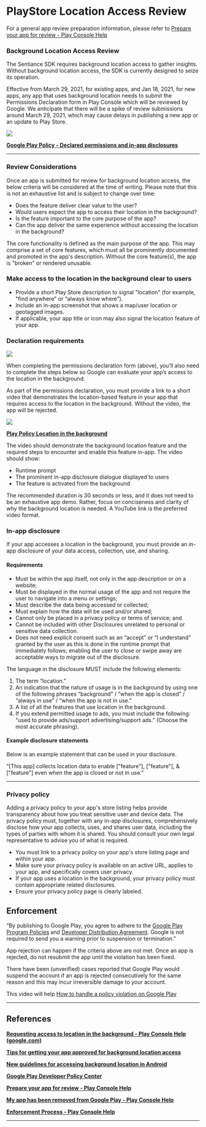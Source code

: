 # PlayStore Location Access Review

For a general app review preparation information, please refer to [Prepare your app for review - Play Console Help](https://support.google.com/googleplay/android-developer/answer/9859455?hl=en)

### **Background Location Access Review**

The Sentiance SDK requires background location access to gather insights. Without background location access, the SDK is currently designed to seize its operation.

Effective from March 29, 2021, for existing apps, and Jan 18, 2021, for new apps, any app that uses background location needs to submit the Permissions Declaration form in Play Console which will be reviewed by Google. We anticipate that there will be a spike of review submissions around March 29, 2021, which may cause delays in publishing a new app or an update to Play Store.

[![](https://lh6.googleusercontent.com/JsIRsvqZakVDJCclutP9in0U1SO1kDNc8fp2fVnkkeQ4-0nmrPWLiOx_7g2u7LBPftDZgRjhzz6CrS-ISihhqmmX32KKZLmhlBQRAcgtzMCxZZwW9mtKih1WldTD_6rcpNmrJdu1)](https://www.youtube.com/watch?v=b0I1Xq_iSK4&feature=emb_title)

[**Google Play Policy - Declared permissions and in-app disclosures**](https://www.youtube.com/watch?v=b0I1Xq_iSK4&feature=emb_title)  
****

### **Review Considerations**

Once an app is submitted for review for background location access, the below criteria will be considered at the time of writing. Please note that this is not an exhaustive list and is subject to change over time:

* Does the feature deliver clear value to the user?
* Would users expect the app to access their location in the background?
* Is the feature important to the core purpose of the app?
* Can the app deliver the same experience without accessing the location in the background?

The core functionality is defined as the main purpose of the app. This may comprise a set of core features, which must all be prominently documented and promoted in the app's description. Without the core feature\(s\), the app is "broken" or rendered unusable.

### **Make access to the location in the background clear to users**

* Provide a short Play Store description to signal "location" \(for example, "find anywhere" or “always know where”\).
* Include an in-app screenshot that shows a map/user location or geotagged images.
* If applicable, your app title or icon may also signal the location feature of your app.

### **Declaration requirements**

![](https://lh6.googleusercontent.com/0TSr-e9FPCpFa4fiqyEPDUXioSr3YciF3RLA4VBb2cw6AohIx1hGpSNRTBlmGM3b--C1rD32l6ri_-Fba_K3KbL7s7qkuGDjptqkfBjoFTq_hLzkroS3hlz2zSUE1pCsZgvlLnM5)

When completing the permissions declaration form \(above\), you’ll also need to complete the steps below so Google can evaluate your app’s access to the location in the background.

As part of the permissions declaration, you must provide a link to a short video that demonstrates the location-based feature in your app that requires access to the location in the background. Without the video, the app will be rejected.

[![](https://lh4.googleusercontent.com/WbZ-3v4rSrMxFxYQkbg7oPxUhAZ_cJA0OTZG0FEYXfoSJ7aTyezxx7of6JwBmMP_5-DafttqA6X10rUbkfiGQ0DfZENTCyarvAzNXo4Itet0Bx4di6jNEE-GnhFg-BpWnR1VK57k)](https://www.youtube.com/watch?v=z35PrureI1w&feature=emb_title)

[**Play Policy Location in the background**](https://www.youtube.com/watch?v=z35PrureI1w&feature=emb_title)

The video should demonstrate the background location feature and the required steps to encounter and enable this feature in-app. The video should show:

* Runtime prompt
* The prominent in-app disclosure dialogue displayed to users
* The feature is activated from the background

The recommended duration is 30 seconds or less, and it does not need to be an exhaustive app demo. Rather, focus on conciseness and clarity of why the background location is needed. A YouTube link is the preferred video format.

### **In-app disclosure**

If your app accesses a location in the background, you must provide an in-app disclosure of your data access, collection, use, and sharing.

#### Requirements

* Must be within the app itself, not only in the app description or on a website;
* Must be displayed in the normal usage of the app and not require the user to navigate into a menu or settings;
* Must describe the data being accessed or collected;
* Must explain how the data will be used and/or shared;
* Cannot only be placed in a privacy policy or terms of service; and
* Cannot be included with other Disclosures unrelated to personal or sensitive data collection.
* Does not need explicit consent such as an “accept” or “I understand” granted by the user as this is done in the runtime prompt that immediately follows; enabling the user to close or swipe away are acceptable ways to migrate out of the disclosure.

The language in the disclosure MUST include the following elements:

1. The term “location.”
2. An indication that the nature of usage is in the background by using one of the following phrases “background” / “when the app is closed” / “always in use” / “when the app is not in use.”
3. A list of all the features that use location in the background.
4. If you extend permitted usage to ads, you must include the following: “used to provide ads/support advertising/support ads.” \(Choose the most accurate phrasing\).

#### **Example disclosure statements**

Below is an example statement that can be used in your disclosure.

“\[This app\] collects location data to enable \["feature"\], \["feature"\], & \["feature"\] even when the app is closed or not in use.”  
****

### **Privacy policy**

Adding a privacy policy to your app's store listing helps provide transparency about how you treat sensitive user and device data. The privacy policy must, together with any in-app disclosures, comprehensively disclose how your app collects, uses, and shares user data, including the types of parties with whom it is shared. You should consult your own legal representative to advise you of what is required.

* You must link to a privacy policy on your app's store listing page and within your app.
* Make sure your privacy policy is available on an active URL, applies to your app, and specifically covers user privacy.
* If your app uses a location in the background, your privacy policy must contain appropriate related disclosures.
* Ensure your privacy policy page is clearly labeled.

## **Enforcement**

“By publishing to Google Play, you agree to adhere to the [Google Play Program Policies](https://play.google.com/about/developer-content-policy.html) and [Developer Distribution Agreement](https://play.google.com/about/developer-distribution-agreement.html). Google is not required to send you a warning prior to suspension or termination.”

App rejection can happen if the criteria above are not met. Once an app is rejected, do not resubmit the app until the violation has been fixed.

There have been \(unverified\) cases reported that Google Play would suspend the account if an app is rejected consecutively for the same reason and this may incur irreversible damage to your account.

This video will help [How to handle a policy violation on Google Play](https://www.youtube.com/watch?v=xjRqFbTHUOQ&feature=youtu.be)  
****

## **References**

[**Requesting access to location in the background - Play Console Help \(google.com\)**](https://support.google.com/googleplay/android-developer/answer/9799150)

[**Tips for getting your app approved for background location access**](https://android-developers.googleblog.com/2020/11/tips-for-getting-your-app-approved-for-background-location-access.html)

[**New guidelines for accessing background location in Android**](https://medium.com/@adrian.kajda/new-guidelines-for-accessing-background-location-in-android-d2e07d45ae79)

[**Google Play Developer Policy Center**](https://play.google.com/about/developer-content-policy/)

[**Prepare your app for review - Play Console Help**](https://support.google.com/googleplay/android-developer/answer/9859455?hl=en)

[**My app has been removed from Google Play - Play Console Help**](https://support.google.com/googleplay/android-developer/answer/2477981)

[**Enforcement Process - Play Console Help**](https://support.google.com/googleplay/android-developer/answer/9899234?hl=en)  
  
  
  
****

